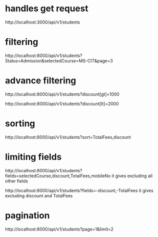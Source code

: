 # handles get request

http://localhost:3000/api/v1/students

# filtering

http://localhost:8000/api/v1/students?Status=Admission&selectedCourse=MS-CIT&page=3

# advance filtering

http://localhost:8000/api/v1/students?discount[gt]=1000

http://localhost:8000/api/v1/students?discount[lt]=2000

# sorting

http://localhost:8000/api/v1/students?sort=TotalFees,discount

# limiting fields

http://localhost:8000/api/v1/students?fields=selectedCourse,discount,TotalFees,mobileNo
it gives excluding all other fields

http://localhost:8000/api/v1/students?fields=-discount,-TotalFees
it gives excluding discount and TotalFees

# pagination

http://localhost:8000/api/v1/students?page=1&limit=2
